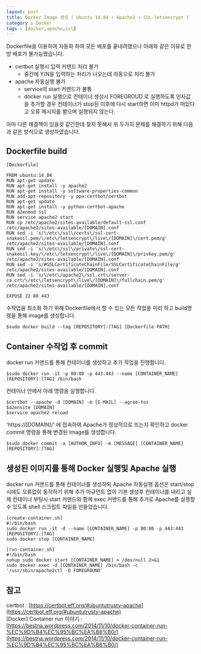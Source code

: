 ```yaml
---
layout: post
title: Docker Image 생성 ( Ubuntu 14.04 + Apache2 + SSL-letsencrypt )
category : Docker
tags : [docker,apache,ssl]
---
```

Dockerfile을 이용하여 자동화 하여 모든 배포를 끝내려했으나 아래와 같은 이유로 한방 배포가 불가능했습니다.

  - certbot 실행시 입력 커맨드 처리 불가
    + 중간에 Y/N을 입력하는 처리가 나오는데 자동으로 처리 불가
  - apache 자동실행 불가
    + service의 start 커맨드가 불통
    + docker run 실행으로 컨테이너 생성시 FOREGROUD 로 실행하도록 인자값을 추가할 경우 컨테이너가 stop된 이후에 다시 start하면 이미 httpd가 떠있다고 오류 메시지를 뱉으며 실행되지 않는다.


아마 다른 해결책이 있을것 같긴한데 찾지 못해서 위 두가지 문제를 해결하기 위해 다음과 같은 방식으로 생성하였습니다.

Dockerfile build
----

```shell
[Dockerfile]

FROM ubuntu:14.04
RUN apt-get update
RUN apt-get install -y apache2
RUN apt-get install -y software-properties-common
RUN add-apt-repository -y ppa:certbot/certbot
RUN apt-get update
RUN apt-get install -y python-certbot-apache
RUN a2enmod ssl
RUN service apache2 start
RUN cp /etc/apache2/sites-available/default-ssl.conf /etc/apache2/sites-available/[DOMAIN].conf
RUN sed -i 's/\/etc\/ssl\/certs\/ssl-cert-snakeoil.pem/\/etc\/letsencrypt\/live\/[DOMAIN]\/cert.pem/g' /etc/apache2/sites-available/[DOMAIN].conf
RUN sed -i 's/\/etc\/ssl\/private\/ssl-cert-snakeoil.key/\/etc\/letsencrypt\/live\/[DOMAIN]\/privkey.pem/g' /etc/apache2/sites-available/[DOMAIN].conf
RUN sed -i 's/#SSLCertificateChainFile/SSLCertificateChainFile/g' /etc/apache2/sites-available/[DOMAIN].conf
RUN sed -i 's/\/etc\/apache2\/ssl.crt\/server-ca.crt/\/etc\/letsencrypt\/live\/[DOMAIN]\/fullchain.pem/g'  /etc/apache2/sites-available/[DOMAIN].conf

EXPOSE 22 80 443
```

수작업을 최소화 하기 위해 Dockerfile에서 할 수 있는 모든 작업을 미리 하고 build명령을 통해 image를 생성합니다.

```shell
$sudo docker build --tag [REPOSITORY]:[TAG] [Dockerfile PATH]
```

Container 수작업 후 commit
----
docker run 커맨드를 통해 컨테이너를 생성하고 추가 작업을 진행합니다.

```shell
$sudo docker run -it -p 80:80 -p 443:443 --name [CONTAINER_NAME] [REPOSITORY]:[TAG] /bin/bash
```

컨테이너 안에서 아래 명령을 실행합니다.

```shell
$certbot --apache -d [DOMAIN] -m [E-MAIL] --agree-tos
$a2ensite [DOMAIN]
$service apache2 reload
```

'https://[DOMAIN]/' 에 접속하여 Apache가 정상적으로 뜨는지 확인하고 docker commit 명령을 통해 변경된 Image를 생성합니다.

```shell
$sudo docker commit -a [AUTHOR_INFO] -m [MESSAGE] [CONTAINER_NAME] [REPOSITORY]:[TAG]
```

생성된 이미지를 통해 Docker 실행및 Apache 실행
----
docker run 커맨드를 통해 컨테이너를 생성하되 Apache 자동실행 옵션은 start/stop 시에도 오류없이 동작하기 위해 추가 아규먼트 없이 기본 생성후 컨테이너를 내리고 실제 컨테이너 부팅시 start 커맨드와 함께 exec 커맨드를 통해 추가로 Apache를 실행할 수 있도록 shell 스크립트 파일을 만들었습니다.    

```shell
[create-container.sh]
#!/bin/bash
sudo docker run -it -d --name [CONTAINER_NAME] -p 80:80 -p 443:443 [REPOSITORY]:[TAG]
sudo docker stop [CONTAINER_NAME]    
```

```shell
[run-container.sh]
#!/bin/bash
nohup sudo docker start [CONTAINER_NAME] > /dev/null 2>&1
sudo docker exec -d [CONTAINER_NAME] /bin/bash -c '/usr/sbin/apache2ctl -D FOREGROUND'
```    


참고
----
certbot : [https://certbot.eff.org/#ubuntutrusty-apache](https://certbot.eff.org/#ubuntutrusty-apache)      
[Docker] Container run 이야기 :  [https://bestna.wordpress.com/2014/11/10/docker-container-run-%EC%9D%B4%EC%95%BC%EA%B8%B0/](https://bestna.wordpress.com/2014/11/10/docker-container-run-%EC%9D%B4%EC%95%BC%EA%B8%B0/)
